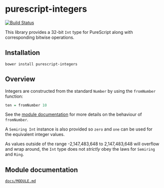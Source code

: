 # purescript-integers

[![Build Status](https://travis-ci.org/purescript/purescript-integers.svg?branch=master)](https://travis-ci.org/purescript/purescript-integers)

This library provides a 32-bit `Int` type for PureScript along with corresponding bitwise operations.

## Installation

```
bower install purescript-integers
```

## Overview

Integers are constructed from the standard `Number` by using the `fromNumber` function:

``` purescript
ten = fromNumber 10
```

See the [module documentation](docs/MODULE.md) for more details on the behaviour of `fromNumber`.

A `Semiring Int` instance is also provided so `zero` and `one` can be used for the equivalent integer values.

As values outside of the range -2,147,483,648 to 2,147,483,648 will overflow and wrap around, the `Int` type does not _strictly_ obey the laws for `Semiring` and `Ring`.

## Module documentation

[`docs/MODULE.md`](docs/MODULE.md)
